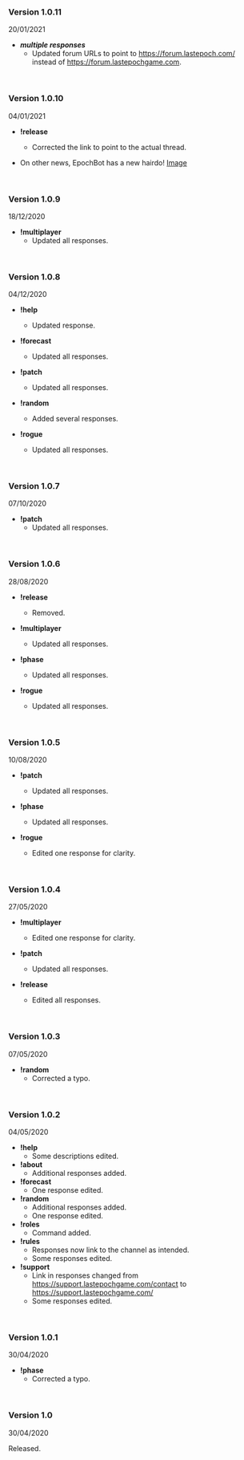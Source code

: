 ### Version 1.0.11
20/01/2021

* ***multiple responses***
  * Updated forum URLs to point to https://forum.lastepoch.com/ instead of https://forum.lastepochgame.com.

&nbsp;
### Version 1.0.10
04/01/2021

* **!release**
  * Corrected the link to point to the actual thread.

* On other news, EpochBot has a new hairdo! [Image](https://i.imgur.com/dtDLcOo.png)

&nbsp;  
### Version 1.0.9
18/12/2020

* **!multiplayer**
  * Updated all responses.

&nbsp;
### Version 1.0.8
04/12/2020

* **!help**
  * Updated response.
  
* **!forecast**
  * Updated all responses.

* **!patch**
  * Updated all responses.
  
* **!random**
  * Added several responses.
  
* **!rogue**
  * Updated all responses.

&nbsp;
### Version 1.0.7
07/10/2020

* **!patch**
  * Updated all responses.

&nbsp;
### Version 1.0.6
28/08/2020
  
* **!release**
  * Removed.

* **!multiplayer**
  * Updated all responses.
  
* **!phase**
  * Updated all responses.
  
* **!rogue**
  * Updated all responses.

&nbsp;
### Version 1.0.5
10/08/2020
  
* **!patch**
  * Updated all responses.
  
* **!phase**
  * Updated all responses.
  
* **!rogue**
  * Edited one response for clarity.

&nbsp;
### Version 1.0.4
27/05/2020

* **!multiplayer**
  * Edited one response for clarity.
  
* **!patch**
  * Updated all responses.
  
* **!release**
  * Edited all responses.

&nbsp;
### Version 1.0.3
07/05/2020

* **!random**
  * Corrected a typo.

&nbsp;
### Version 1.0.2
04/05/2020

* **!help**
  * Some descriptions edited.
* **!about**
  * Additional responses added.
* **!forecast**
  * One response edited.
* **!random**
  * Additional responses added.
  * One response edited.
* **!roles**
  * Command added.
* **!rules**
  * Responses now link to the channel as intended.
  * Some responses edited.
* **!support**
  * Link in responses changed from https://support.lastepochgame.com/contact to https://support.lastepochgame.com/
  * Some responses edited.

&nbsp;
### Version 1.0.1
30/04/2020

* **!phase**
  * Corrected a typo.

&nbsp;
### Version 1.0
30/04/2020

Released.

